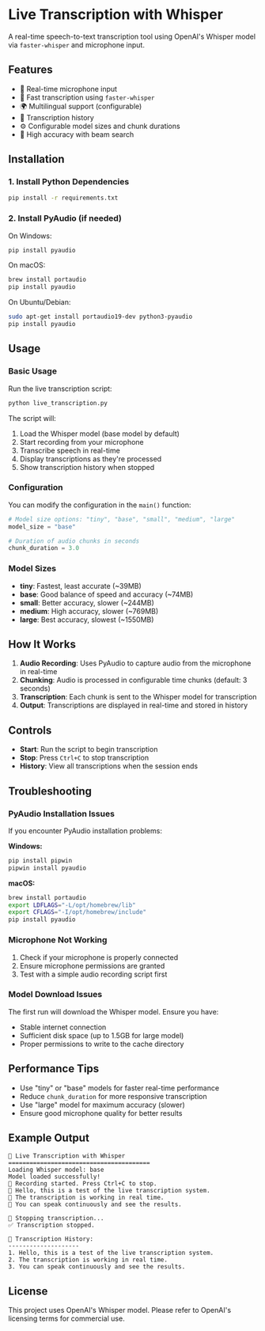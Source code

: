 # Live Transcription with Whisper

A real-time speech-to-text transcription tool using OpenAI's Whisper model via `faster-whisper` and microphone input.

## Features

- 🎤 Real-time microphone input
- 🚀 Fast transcription using `faster-whisper`
- 🌍 Multilingual support (configurable)
- 📝 Transcription history
- ⚙️ Configurable model sizes and chunk durations
- 🎯 High accuracy with beam search

## Installation

### 1. Install Python Dependencies

```bash
pip install -r requirements.txt
```

### 2. Install PyAudio (if needed)

On Windows:
```bash
pip install pyaudio
```

On macOS:
```bash
brew install portaudio
pip install pyaudio
```

On Ubuntu/Debian:
```bash
sudo apt-get install portaudio19-dev python3-pyaudio
pip install pyaudio
```

## Usage

### Basic Usage

Run the live transcription script:

```bash
python live_transcription.py
```

The script will:
1. Load the Whisper model (base model by default)
2. Start recording from your microphone
3. Transcribe speech in real-time
4. Display transcriptions as they're processed
5. Show transcription history when stopped

### Configuration

You can modify the configuration in the `main()` function:

```python
# Model size options: "tiny", "base", "small", "medium", "large"
model_size = "base"

# Duration of audio chunks in seconds
chunk_duration = 3.0
```

### Model Sizes

- **tiny**: Fastest, least accurate (~39MB)
- **base**: Good balance of speed and accuracy (~74MB)
- **small**: Better accuracy, slower (~244MB)
- **medium**: High accuracy, slower (~769MB)
- **large**: Best accuracy, slowest (~1550MB)

## How It Works

1. **Audio Recording**: Uses PyAudio to capture audio from the microphone in real-time
2. **Chunking**: Audio is processed in configurable time chunks (default: 3 seconds)
3. **Transcription**: Each chunk is sent to the Whisper model for transcription
4. **Output**: Transcriptions are displayed in real-time and stored in history

## Controls

- **Start**: Run the script to begin transcription
- **Stop**: Press `Ctrl+C` to stop transcription
- **History**: View all transcriptions when the session ends

## Troubleshooting

### PyAudio Installation Issues

If you encounter PyAudio installation problems:

**Windows:**
```bash
pip install pipwin
pipwin install pyaudio
```

**macOS:**
```bash
brew install portaudio
export LDFLAGS="-L/opt/homebrew/lib"
export CFLAGS="-I/opt/homebrew/include"
pip install pyaudio
```

### Microphone Not Working

1. Check if your microphone is properly connected
2. Ensure microphone permissions are granted
3. Test with a simple audio recording script first

### Model Download Issues

The first run will download the Whisper model. Ensure you have:
- Stable internet connection
- Sufficient disk space (up to 1.5GB for large model)
- Proper permissions to write to the cache directory

## Performance Tips

- Use "tiny" or "base" models for faster real-time performance
- Reduce `chunk_duration` for more responsive transcription
- Use "large" model for maximum accuracy (slower)
- Ensure good microphone quality for better results

## Example Output

```
🎤 Live Transcription with Whisper
========================================
Loading Whisper model: base
Model loaded successfully!
🎤 Recording started. Press Ctrl+C to stop.
🎯 Hello, this is a test of the live transcription system.
🎯 The transcription is working in real time.
🎯 You can speak continuously and see the results.

🛑 Stopping transcription...
✅ Transcription stopped.

📝 Transcription History:
--------------------
1. Hello, this is a test of the live transcription system.
2. The transcription is working in real time.
3. You can speak continuously and see the results.
```

## License

This project uses OpenAI's Whisper model. Please refer to OpenAI's licensing terms for commercial use. 